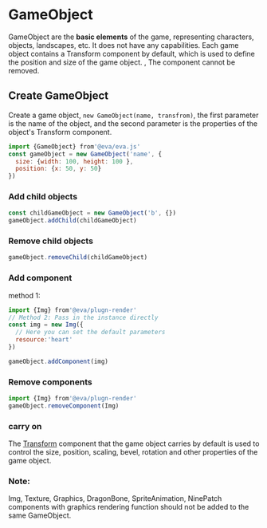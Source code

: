 # GameObject

GameObject are the **basic elements** of the game, representing characters, objects, landscapes, etc. It does not have any capabilities. Each game object contains a Transform component by default, which is used to define the position and size of the game object. , The component cannot be removed.

## Create GameObject

Create a game object, `new GameObject(name, transfrom)`, the first parameter is the name of the object, and the second parameter is the properties of the object's Transform component.

```js
import {GameObject} from'@eva/eva.js'
const gameObject = new GameObject('name', {
  size: {width: 100, height: 100 },
  position: {x: 50, y: 50}
})
```

### Add child objects

```js
const childGameObject = new GameObject('b', {})
gameObject.addChild(childGameObject)
```

### Remove child objects

```js
gameObject.removeChild(childGameObject)
```

### Add component

method 1:

```js
import {Img} from'@eva/plugn-render'
// Method 2: Pass in the instance directly
const img = new Img({
  // Here you can set the default parameters
  resource:'heart'
})

gameObject.addComponent(img)
```

### Remove components

```js
import {Img} from'@eva/plugn-render'
gameObject.removeComponent(Img)
```

### carry on

The [Transform](/tutorials/transformComponent) component that the game object carries by default is used to control the size, position, scaling, bevel, rotation and other properties of the game object.

### Note:

Img, Texture, Graphics, DragonBone, SpriteAnimation, NinePatch components with graphics rendering function should not be added to the same GameObject.

<br/>
<br/>
<br/>
<br/>
<br/>